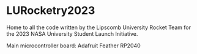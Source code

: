# LURocketry2023

Home to all the code written by the Lipscomb University Rocket Team for the 2023 NASA University Student Launch Initiative.

Main microcontroller board: Adafruit Feather RP2040

